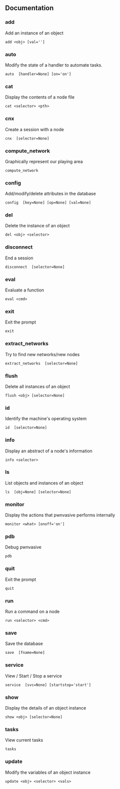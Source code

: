 ## Documentation

### add
Add an instance of an object 
```
add <obj> [val='']                         
```

### auto
Modify the state of a handler to automate tasks.
```
auto  [handler=None] [on='on']             
```

### cat
Display the contents of a node file
```
cat <selector> <pth>                       
```

### cnx
Create a session with a node
```
cnx  [selector=None]                       
```

### compute_network
Graphically represent our playing area 
```
compute_network                            
```

### config
Add/modify/delete attributes in the database
```
config  [key=None] [op=None] [val=None]    
```

### del
Delete the instance of an object
```
del <obj> <selector>                       
```

### disconnect
End a session 
```
disconnect  [selector=None]                
```

### eval
Evaluate a function
```
eval <cmd>                                 
```

### exit
Exit the prompt
```
exit                                       
```

### extract_networks
Try to find new networks/new nodes 
```
extract_networks  [selector=None]          
```

### flush
Delete all instances of an object
```
flush <obj> [selector=None]                
```

### id
Identify the machine's operating system
```
id  [selector=None]                        
```

### info
Display an abstract of a node's information
```
info <selector>                            
```

### ls
List objects and instances of an object
```
ls  [obj=None] [selector=None]             
```

### monitor           
Display the actions that pwnvasive performs internally
```
monitor <what> [onoff='on']
```

### pdb
Debug pwnvasive
```
pdb                                        
```

### quit
Exit the prompt
```
quit
```

### run
Run a command on a node
```
run <selector> <cmd>                       
```

### save
Save the database
```
save  [fname=None]                         
```

### service
View / Start / Stop a service
```
service  [svc=None] [startstop='start']    
```

### show
Display the details of an object instance
```
show <obj> [selector=None]                 
```

### tasks
View current tasks
```
tasks                                      
```

### update
Modify the variables of an object instance
```
update <obj> <selector> <vals>  
```